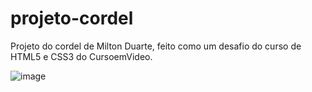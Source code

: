 # projeto-cordel
Projeto do cordel de Milton Duarte, feito como um desafio do curso de HTML5 e CSS3 do CursoemVideo.

![image](https://user-images.githubusercontent.com/110960550/199600439-a8dff79f-7939-414c-aed9-b83018f06120.png)

